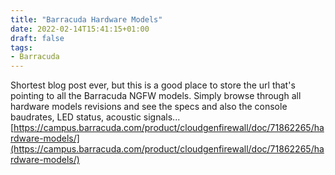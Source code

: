 ```yaml
---
title: "Barracuda Hardware Models"
date: 2022-02-14T15:41:15+01:00
draft: false
tags:
- Barracuda
---
```


Shortest blog post ever, but this is a good place to store the url that's pointing to all the Barracuda NGFW models. Simply browse through all hardware models revisions and see the specs and also the console baudrates, LED status, acoustic signals...
[https://campus.barracuda.com/product/cloudgenfirewall/doc/71862265/hardware-models/](https://campus.barracuda.com/product/cloudgenfirewall/doc/71862265/hardware-models/)
